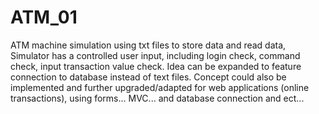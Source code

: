 # ATM_01
ATM machine simulation using txt files to store data and read data,
Simulator has a controlled user input, including login check, command check, input transaction value check.
Idea can be expanded to feature connection to database instead of text files.
Concept could also be implemented and further upgraded/adapted for web applications (online transactions), using forms... MVC... and database connection and ect...
